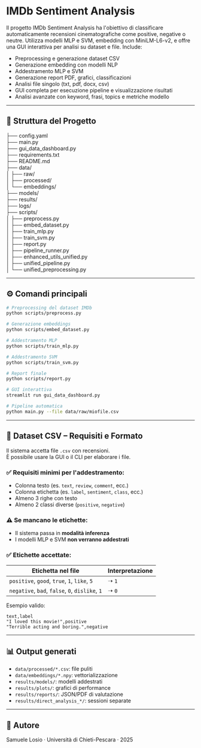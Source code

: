 # IMDb Sentiment Analysis

Il progetto IMDb Sentiment Analysis ha l'obiettivo di classificare automaticamente recensioni cinematografiche come positive, negative o neutre. Utilizza modelli MLP e SVM, embedding con MiniLM-L6-v2, e offre una GUI interattiva per analisi su dataset e file. Include:

* Preprocessing e generazione dataset CSV
* Generazione embedding con modelli NLP
* Addestramento MLP e SVM
* Generazione report PDF, grafici, classificazioni
* Analisi file singolo (txt, pdf, docx, csv)
* GUI completa per esecuzione pipeline e visualizzazione risultati
* Analisi avanzate con keyword, frasi, topics e metriche modello

---

## 📁 Struttura del Progetto

├── config.yaml  
├── main.py  
├── gui_data_dashboard.py  
├── requirements.txt  
├── README.md  
├── data/  
│ ├── raw/  
│ ├── processed/  
│ └── embeddings/  
├── models/  
├── results/  
├── logs/  
├── scripts/  
│ ├── preprocess.py  
│ ├── embed_dataset.py  
│ ├── train_mlp.py  
│ ├── train_svm.py  
│ ├── report.py  
│ ├── pipeline_runner.py  
│ ├── enhanced_utils_unified.py  
│ ├── unified_pipeline.py  
│ └── unified_preprocessing.py  

---

## ⚙️ Comandi principali

```bash
# Preprocessing del dataset IMDb
python scripts/preprocess.py

# Generazione embeddings
python scripts/embed_dataset.py

# Addestramento MLP
python scripts/train_mlp.py

# Addestramento SVM
python scripts/train_svm.py

# Report finale
python scripts/report.py

# GUI interattiva
streamlit run gui_data_dashboard.py

# Pipeline automatica
python main.py --file data/raw/miofile.csv
```

---

## 🧪 Dataset CSV – Requisiti e Formato

Il sistema accetta file `.csv` con recensioni.  
È possibile usare la GUI o il CLI per elaborare i file.

### ✅ Requisiti minimi per l'addestramento:
- Colonna testo (es. `text`, `review`, `comment`, ecc.)
- Colonna etichetta (es. `label`, `sentiment`, `class`, ecc.)
- Almeno 3 righe con testo
- Almeno 2 classi diverse (`positive`, `negative`)

### ⚠️ Se mancano le etichette:
- Il sistema passa in **modalità inferenza**
- I modelli MLP e SVM **non verranno addestrati**

### ✅ Etichette accettate:
| Etichetta nel file | Interpretazione |
|--------------------|------------------|
| `positive`, `good`, `true`, `1`, `like`, `5` | ➝ `1` |
| `negative`, `bad`, `false`, `0`, `dislike`, `1` | ➝ `0` |

Esempio valido:

```csv
text,label
"I loved this movie!",positive
"Terrible acting and boring.",negative
```

---

## 📊 Output generati

- `data/processed/*.csv`: file puliti
- `data/embeddings/*.npy`: vettorializzazione
- `results/models/`: modelli addestrati
- `results/plots/`: grafici di performance
- `results/reports/`: JSON/PDF di valutazione
- `results/direct_analysis_*/`: sessioni separate

---

## 👤 Autore

Samuele Losio · Università di Chieti-Pescara · 2025
